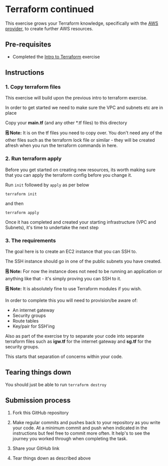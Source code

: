 # Terraform continued

This exercise grows your Terraform knowledge, specifically with the [AWS provider](https://registry.terraform.io/providers/hashicorp/aws/latest/docs), to create further AWS resources.

## Pre-requisites

- Completed the [Intro to Terraform](https://github.com/northcoders/ce-intro-terraform) exercise

## Instructions

### 1. Copy terraform files

This exercise will build upon the previous intro to terraform exercise.

In order to get started we need to make sure the VPC and subnets etc are in place

Copy your **main.tf** (and any other *.tf files) to this directory

**🗒️ Note:** It is on the tf files you need to copy over. You don't need any of the other files such as the terraform lock file or similar - they will be created afresh when you run the terraform commands in here.

### 2. Run terraform apply

Before you get started on creating new resources, its worth making sure that you can apply the terraform config before you change it.

Run `init` followed by `apply` as per below

```
terraform init
```

and then 

```
terraform apply
```

Once it has completed and created your starting infrastructure (VPC and Subnets), it's time to undertake the next step

### 3. The requirements

The goal here is to create an EC2 instance that you can SSH to. 

The SSH instance should go in one of the public subnets you have created.

**🗒️ Note:** For now the instance does not need to be running an application or anything like that - it's simply proving you can SSH to it.

**🗒️ Note:** It is absolutely fine to use Terraform modules if you wish.

In order to complete this you will need to provision/be aware of:

* An internet gateway
* Security groups
* Route tables
* Key/pair for SSH'ing

Also as part of the exercise try to separate your code into separate terraform files such as **igw.tf** for the internet gateway and **sg.tf** for the security groups.

This starts that separation of concerns within your code.

## Tearing things down

You should just be able to run `terraform destroy`

## Submission process

1. Fork this GitHub repository

2. Make regular commits and pushes back to your repository as you write your code. At a minimum commit and push when indicated in the instructions but feel free to commit more often. It help's to see the journey you worked through when completing the task.

3. Share your GitHub link

4. Tear things down as described above
